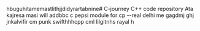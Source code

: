 hbuguhitamemastlithjjdidyrartabnine# C-journey
C++ code repository
Ata kajresa masi
will addbbc
c pepsi module for cp
--real
delhi me
gagdmj
ghj
jnkalvifir
cm punk
swifthhhcpp
cml
lilgitnhs
rayal
h
